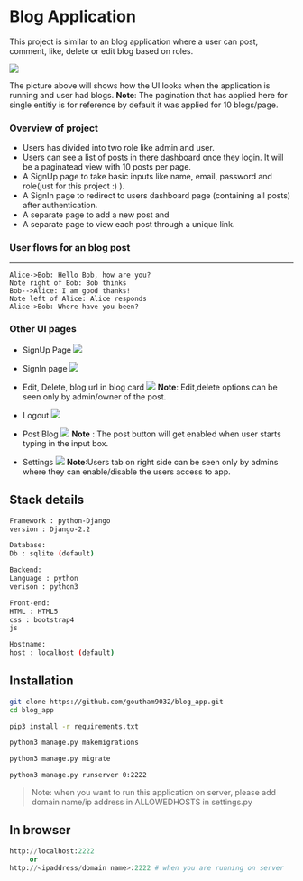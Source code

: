 # Blog Application
This project is similar to an blog application where a user can post, comment, like, delete or edit blog based on roles. 

![](https://i.imgur.com/fryPSkj.png)


The picture above will shows how the UI looks when the application is running and user had blogs.
**Note**: The pagination that has applied here for single entitiy is for reference by default it was applied for 10 blogs/page.

### Overview of project 
- Users has divided into two role like admin and user.
- Users can see a list of posts in there dashboard once they login. It will be a paginatead view with 10 posts per page.
- A SignUp page to take basic inputs like name, email, password and role(just for this project :) ).
- A SignIn page to redirect to users dashboard page (containing all posts) after authentication.
- A separate page to add a new post and
- A separate page to view each post through a unique link.

### User flows for an blog post
---
```sequence
Alice->Bob: Hello Bob, how are you?
Note right of Bob: Bob thinks
Bob-->Alice: I am good thanks!
Note left of Alice: Alice responds
Alice->Bob: Where have you been?
```
### Other UI pages
- SignUp Page
  ![](https://i.imgur.com/8YECDTu.png)
  
- SignIn page
  ![](https://i.imgur.com/2Pbw8LP.png)
  
- Edit, Delete, blog url in blog card
  ![](https://i.imgur.com/bps8EWw.png)
  **Note**: Edit,delete options can be seen only by admin/owner of the post.
  
- Logout
  ![](https://i.imgur.com/U5ahSnk.png)
  
- Post Blog
  ![](https://i.imgur.com/0NYy4QB.png)
  **Note** : The post button will get enabled when user starts typing in the input box.
  
- Settings
  ![](https://i.imgur.com/lDHcRfy.png)
  **Note**:Users tab on right side can be seen only by admins where they can enable/disable the users access to app.
  
## Stack details
```bash
Framework : python-Django
version : Django-2.2

Database:
Db : sqlite (default)

Backend:
Language : python
verison : python3

Front-end:
HTML : HTML5
css : bootstrap4
js

Hostname:
host : localhost (default)
```

## Installation
```bash
git clone https://github.com/goutham9032/blog_app.git
cd blog_app
```

```bash
pip3 install -r requirements.txt
```

```bash
python3 manage.py makemigrations
```

```bash
python3 manage.py migrate
```

```bash
python3 manage.py runserver 0:2222 
```
> Note: when you want to run this application on server, please add domain name/ip address in ALLOWEDHOSTS in settings.py

## In browser
```python
http://localhost:2222 
     or
http://<ipaddress/domain name>:2222 # when you are running on server
```

